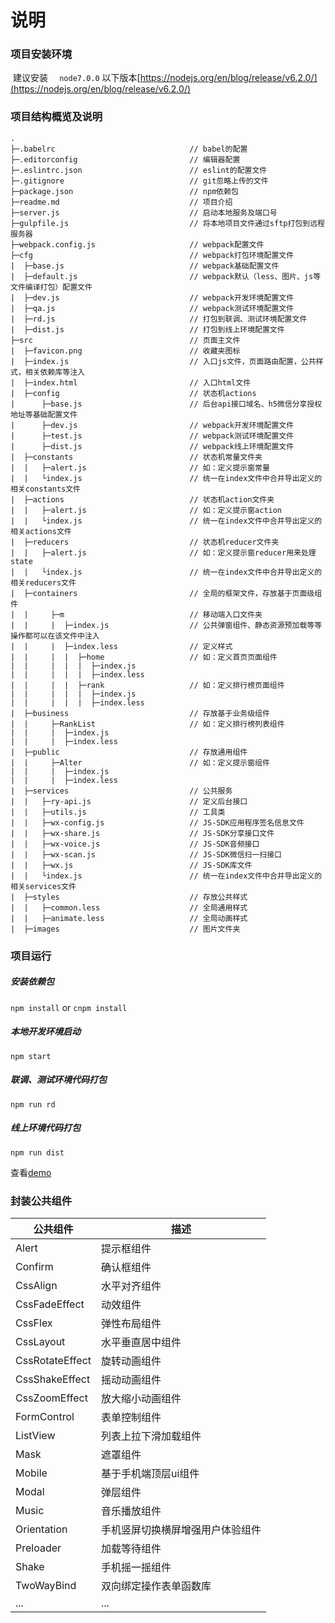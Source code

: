 # 说明

### 项目安装环境	

​	建议安装    `  node7.0.0` 以下版本[https://nodejs.org/en/blog/release/v6.2.0/](https://nodejs.org/en/blog/release/v6.2.0/)

### 项目结构概览及说明

```tree
.
├─.babelrc                              // babel的配置
├─.editorconfig                         // 编辑器配置
├─.eslintrc.json                        // eslint的配置文件
├─.gitignore                            // git忽略上传的文件
├─package.json                          // npm依赖包
├─readme.md                             // 项目介绍
├─server.js                             // 启动本地服务及端口号
├─gulpfile.js                           // 将本地项目文件通过sftp打包到远程服务器
├─webpack.config.js                     // webpack配置文件
├─cfg                                   // webpack打包环境配置文件
|  ├─base.js                            // webpack基础配置文件
|  ├─default.js                         // webpack默认（less、图片、js等文件编译打包）配置文件
|  ├─dev.js                             // webpack开发环境配置文件
|  ├─qa.js                              // webpack测试环境配置文件
|  ├─rd.js                              // 打包到联调、测试环境配置文件
|  ├─dist.js                            // 打包到线上环境配置文件
├─src                                   // 页面主文件
|  ├─favicon.png                        // 收藏夹图标
|  ├─index.js                           // 入口js文件，页面路由配置，公共样式，相关依赖库等注入
|  ├─index.html                         // 入口html文件
|  ├─config                             // 状态机actions
|      ├─base.js                        // 后台api接口域名、h5微信分享授权地址等基础配置文件
|      ├─dev.js                         // webpack开发环境配置文件
|      ├─test.js                        // webpack测试环境配置文件
|      ├─dist.js                        // webpack线上环境配置文件
|  ├─constants                          // 状态机常量文件夹
|  |   ├─alert.js                       // 如：定义提示窗常量
|  |   └index.js                        // 统一在index文件中合并导出定义的相关constants文件
|  ├─actions                            // 状态机action文件夹
|  |   ├─alert.js                       // 如：定义提示窗action
|  |   └index.js                        // 统一在index文件中合并导出定义的相关actions文件
|  ├─reducers                           // 状态机reducer文件夹
|  |   ├─alert.js                       // 如：定义提示窗reducer用来处理state
|  |   └index.js                        // 统一在index文件中合并导出定义的相关reducers文件
|  ├─containers                         // 全局的框架文件，存放基于页面级组件
|  |     ├─m                            // 移动端入口文件夹
|  |     |  ├─index.js                  // 公共弹窗组件、静态资源预加载等等操作都可以在该文件中注入
|  |     |  ├─index.less                // 定义样式
|  |     |  |  ├─home                   // 如：定义首页页面组件
|  |     |  |  |  ├─index.js           
|  |     |  |  |  ├─index.less         
|  |     |  |  ├─rank                   // 如：定义排行榜页面组件
|  |     |  |  |  ├─index.js           
|  |     |  |  |  ├─index.less         
|  ├─business                           // 存放基于业务级组件
|  |     ├─RankList                     // 如：定义排行榜列表组件
|  |     |  ├─index.js                 
|  |     |  ├─index.less
|  ├─public                             // 存放通用组件
|  |     ├─Alter                        // 如：定义提示窗组件
|  |     |  ├─index.js                 
|  |     |  ├─index.less
|  ├─services                           // 公共服务
|  |   ├─ry-api.js                      // 定义后台接口
|  |   ├─utils.js                       // 工具类
|  |   ├─wx-config.js                   // JS-SDK应用程序签名信息文件
|  |   ├─wx-share.js                    // JS-SDK分享接口文件
|  |   ├─wx-voice.js                    // JS-SDK音频接口
|  |   ├─wx-scan.js                     // JS-SDK微信扫一扫接口
|  |   ├─wx.js                          // JS-SDK库文件
|  |   └index.js                        // 统一在index文件中合并导出定义的相关services文件
|  ├─styles                             // 存放公共样式
|  |   ├─common.less                    // 全局通用样式
|  |   ├─animate.less                   // 全局动画样式
|  ├─images                             // 图片文件夹
```
### 项目运行

##### 安装依赖包

`npm install` or `cnpm install`

##### 本地开发环境启动

`npm start`

##### 联调、测试环境代码打包

`npm run rd`

##### 线上环境代码打包

`npm run dist`

查看[demo](https://xiang0308.github.io/react-webpack/dist/#/m/effect)

### 封装公共组件

| 公共组件        | 描述                             |
| --------------- | -------------------------------- |
| Alert           | 提示框组件                       |
| Confirm         | 确认框组件                       |
| CssAlign        | 水平对齐组件                     |
| CssFadeEffect   | 动效组件                         |
| CssFlex         | 弹性布局组件                     |
| CssLayout       | 水平垂直居中组件                 |
| CssRotateEffect | 旋转动画组件                     |
| CssShakeEffect  | 摇动动画组件                     |
| CssZoomEffect   | 放大缩小动画组件                 |
| FormControl     | 表单控制组件                     |
| ListView        | 列表上拉下滑加载组件             |
| Mask            | 遮罩组件                         |
| Mobile          | 基于手机端顶层ui组件             |
| Modal           | 弹层组件                         |
| Music           | 音乐播放组件                     |
| Orientation     | 手机竖屏切换横屏增强用户体验组件 |
| Preloader       | 加载等待组件                     |
| Shake           | 手机摇一摇组件                   |
| TwoWayBind      | 双向绑定操作表单函数库           |
| ...             | ...                              |


